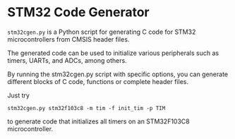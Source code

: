 # STM32 Code Generator

`stm32cgen.py` is a Python script for generating C code for STM32 microcontrollers from CMSIS header files.

The generated code can be used to initialize various peripherals such as timers, UARTs, and ADCs, among others. 

By running the stm32cgen.py script with specific options, you can generate different blocks of C code, functions or complete header files. 

Just try

`stm32cgen.py stm32f103c8 -m tim -f init_tim -p TIM`

to generate code that initializes all timers on an STM32F103C8 microcontroller.
